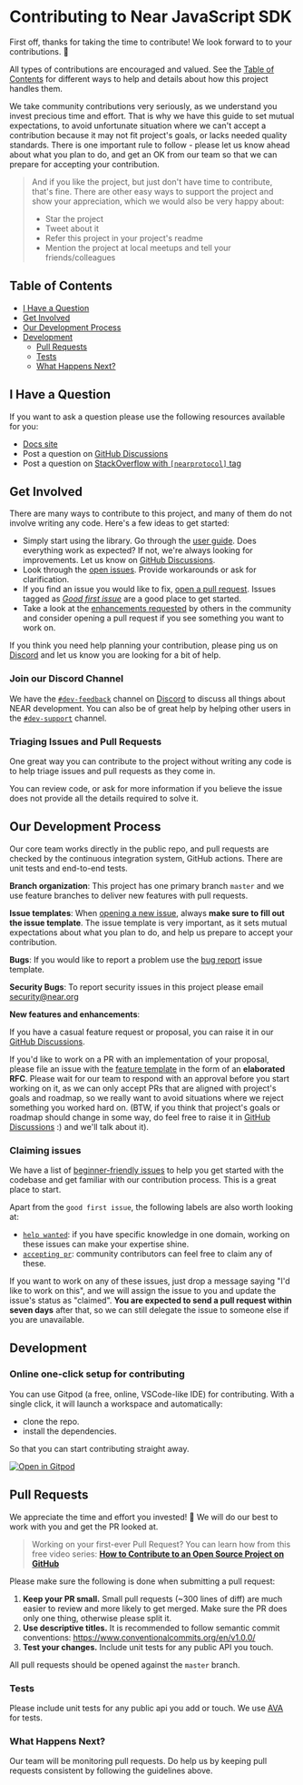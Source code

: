# Contributing to Near JavaScript SDK

First off, thanks for taking the time to contribute! We look forward to to your contributions. 🎉

All types of contributions are encouraged and valued. See the [Table of Contents](#table-of-contents) for different ways to help and details about how this project handles them.

We take community contributions very seriously, as we understand you invest precious time and effort. That is why we have this guide to set mutual expectations, to avoid unfortunate situation where we can't accept a contribution because it may not fit project's goals, or lacks needed quality standards. There is one important rule to follow - please let us know ahead about what you plan to do, and get an OK from our team so that we can prepare for accepting your contribution.

> And if you like the project, but just don't have time to contribute, that's fine. There are other easy ways to support the project and show your appreciation, which we would also be very happy about:
> - Star the project
> - Tweet about it
> - Refer this project in your project's readme
> - Mention the project at local meetups and tell your friends/colleagues

## Table of Contents

- [I Have a Question](#i-have-a-question)
- [Get Involved](#get-involved)
- [Our Development Process](#our-development-process)
- [Development](#development)
  - [Pull Requests](#pull-requests)
  - [Tests](#tests)
  - [What Happens Next?](#what-happens-next)

## I Have a Question

If you want to ask a question please use the following resources available for you:

- [Docs site](https://docs.near.org/sdk/js/introduction)
- Post a question on [GitHub Discussions](https://github.com/near/near-sdk-js/discussions)
- Post a question on [StackOverflow with `[nearprotocol]` tag](https://stackoverflow.com/questions/tagged/nearprotocol)


## Get Involved

There are many ways to contribute to this project, and many of them do not involve writing any code. Here's a few ideas to get started:

- Simply start using the library. Go through the [user guide](https://docs.near.org/sdk/js/introduction). Does everything work as expected? If not, we're always looking for improvements. Let us know on [GitHub Discussions](https://github.com/near/near-sdk-js/discussions).
- Look through the [open issues](https://github.com/near/near-sdk-js/issues). Provide workarounds or ask for clarification.
- If you find an issue you would like to fix, [open a pull request](#pull-requests). Issues tagged as [_Good first issue_](https://github.com/near/near-sdk-js/labels/good_first_issue) are a good place to get started.
- Take a look at the [enhancements requested](https://github.com/near/near-sdk-js/labels/enhancement) by others in the community and consider opening a pull request if you see something you want to work on.

If you think you need help planning your contribution, please ping us on [Discord](https://near.chat) and let us know you are looking for a bit of help.

### Join our Discord Channel

We have the [`#dev-feedback`](https://discord.gg/XKGrd9h9TB) channel on [Discord](https://near.chat) to discuss all things about NEAR development. You can also be of great help by helping other users in the [`#dev-support`](https://discord.gg/Fy4WzwRgun) channel.

### Triaging Issues and Pull Requests

One great way you can contribute to the project without writing any code is to help triage issues and pull requests as they come in.

You can review code, or ask for more information if you believe the issue does not provide all the details required to solve it.

## Our Development Process

Our core team works directly in the public repo, and pull requests are checked by the continuous integration system, GitHub actions. There are unit tests and end-to-end tests.

**Branch organization**: This project has one primary branch `master` and we use feature branches to deliver new features with pull requests.

**Issue templates**: When [opening a new issue](https://github.com/near/near-sdk-js/issues/new/choose), always **make sure to fill out the issue template**. The issue template is very important, as it sets mutual expectations about what you plan to do, and help us prepare to accept your contribution.

**Bugs**: If you would like to report a problem use the [bug report](https://github.com/near/near-sdk-js/issues/new?assignees=&template=bug.yml) issue template.

**Security Bugs**: To report security issues in this project please email [security@near.org](mailto:security@near.org)

**New features and enhancements**:

If you have a casual feature request or proposal, you can raise it in our [GitHub Discussions](https://github.com/near/near-sdk-js/discussions/categories/ideas).

If you'd like to work on a PR with an implementation of your proposal, please file an issue with the [feature template](https://github.com/near/near-sdk-js/issues/new?template=feature.yml) in the form of an **elaborated RFC**. Please wait for our team to respond with an approval before you start working on it, as we can only accept PRs that are aligned with project's goals and roadmap, so we really want to avoid situations where we reject something you worked hard on. (BTW, if you think that project's goals or roadmap should change in some way, do feel free to raise it in [GitHub Discussions](https://github.com/near/near-sdk-js/discussions/) :)  and we'll talk about it). 

### Claiming issues
 
We have a list of [beginner-friendly issues](https://github.com/near/near-sdk-js/labels/good_first_issue) to help you get started with the codebase and get familiar with our contribution process. This is a great place to start.

Apart from the `good first issue`, the following labels are also worth looking at:

- [`help wanted`](https://github.com/near/near-sdk-js/labels/help%20wanted): if you have specific knowledge in one domain, working on these issues can make your expertise shine.
- [`accepting pr`](https://github.com/near/near-sdk-js/labels/status%3A%20accepting%20pr): community contributors can feel free to claim any of these.

If you want to work on any of these issues, just drop a message saying "I'd like to work on this", and we will assign the issue to you and update the issue's status as "claimed". **You are expected to send a pull request within seven days** after that, so we can still delegate the issue to someone else if you are unavailable.

## Development

### Online one-click setup for contributing

You can use Gitpod (a free, online, VSCode-like IDE) for contributing. With a single click, it will launch a workspace and automatically:

- clone the repo.
- install the dependencies.

So that you can start contributing straight away.

[![Open in Gitpod](https://gitpod.io/button/open-in-gitpod.svg)](https://gitpod.io/#https://github.com/near/near-sdk-js)

## Pull Requests

We appreciate the time and effort you invested! 🙏 We will do our best to work with you and get the PR looked at.

> Working on your first-ever Pull Request? You can learn how from this free video series:
> [**How to Contribute to an Open Source Project on GitHub**](https://egghead.io/courses/how-to-contribute-to-an-open-source-project-on-github)

Please make sure the following is done when submitting a pull request:

1. **Keep your PR small.** Small pull requests (~300 lines of diff) are much easier to review and more likely to get merged. Make sure the PR does only one thing, otherwise please split it.
2. **Use descriptive titles.** It is recommended to follow semantic commit conventions: https://www.conventionalcommits.org/en/v1.0.0/
3. **Test your changes.** Include unit tests for any public API you touch.

All pull requests should be opened against the `master` branch.

### Tests

Please include unit tests for any public api you add or touch. We use [AVA](https://github.com/avajs/ava) for tests.

### What Happens Next?

Our team will be monitoring pull requests. Do help us by keeping pull requests consistent by following the guidelines above.
